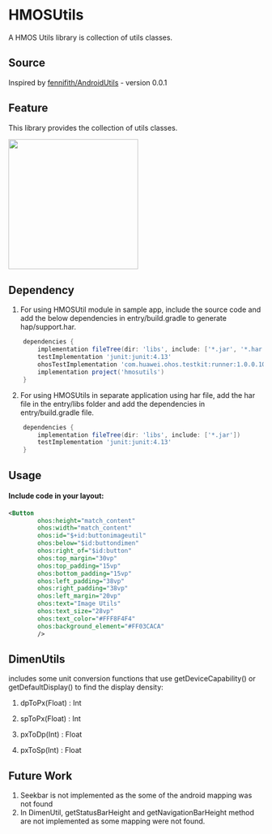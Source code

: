 # HMOSUtils

A HMOS Utils library is collection of utils classes.

## Source
Inspired by [fennifith/AndroidUtils](https://github.com/fennifith/AndroidUtils) - version 0.0.1

## Feature
This library provides the collection of utils classes.

<img src="https://github.com/applibgroup/Instalike/blob/master/screenshots/instalikeview.gif" width="256">

## Dependency
1. For using HMOSUtil module in sample app, include the source code and add the below dependencies in entry/build.gradle to generate hap/support.har.
```groovy
	dependencies {
        implementation fileTree(dir: 'libs', include: ['*.jar', '*.har'])
        testImplementation 'junit:junit:4.13'
        ohosTestImplementation 'com.huawei.ohos.testkit:runner:1.0.0.100'
        implementation project('hmosutils')
    }
```
2. For using HMOSUtils in separate application using har file, add the har file in the entry/libs folder and add the dependencies in entry/build.gradle file.
```groovy
	dependencies {
        implementation fileTree(dir: 'libs', include: ['*.jar'])
        testImplementation 'junit:junit:4.13'
    }
```

## Usage

#### Include code in your layout:

```xml
<Button
        ohos:height="match_content"
        ohos:width="match_content"
        ohos:id="$+id:buttonimageutil"
        ohos:below="$id:buttondimen"
        ohos:right_of="$id:button"
        ohos:top_margin="30vp"
        ohos:top_padding="15vp"
        ohos:bottom_padding="15vp"
        ohos:left_padding="38vp"
        ohos:right_padding="38vp"
        ohos:left_margin="20vp"
        ohos:text="Image Utils"
        ohos:text_size="28vp"
        ohos:text_color="#FFF8F4F4"
        ohos:background_element="#FF03CACA"
        />
```

## DimenUtils

includes some unit conversion functions that use getDeviceCapability() or getDefaultDisplay() to find the display density:

1. dpToPx(Float) : Int

2. spToPx(Float) : Int

3. pxToDp(Int) : Float

4. pxToSp(Int) : Float


## Future Work

1. Seekbar is not implemented as the some of the android mapping was not found 
2. In DimenUtil, getStatusBarHeight and getNavigationBarHeight method are not implemented as some mapping were not found.